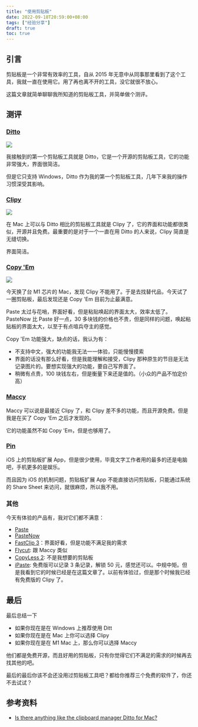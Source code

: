 ```yaml
---
title: "使用剪贴板"
date: 2022-09-18T20:59:00+08:00
tags: ["经验分享"]
draft: true
toc: true
---
```


## 引言

剪贴板是一个非常有效率的工具，自从 2015 年无意中从同事那里看到了这个工具，我就一直在使用它。用了再也离不开的工具，没它就很不放心。

这篇文章就简单聊聊我所知道的剪贴板工具，并简单做个测评。

## 测评

### [Ditto](https://ditto-cp.sourceforge.io/)

![](https://blog-1251237404.cos.ap-guangzhou.myqcloud.com/20220918PtY13j.jpg)

我接触到的第一个剪贴板工具就是 Ditto，它是一个开源的剪贴板工具，它的功能非常强大，界面很简洁。

但是它只支持 Windows，Ditto 作为我的第一个剪贴板工具，几年下来我的操作习惯深受其影响。

<!--more-->

### [Clipy](https://github.com/Clipy/Clipy)

![](https://blog-1251237404.cos.ap-guangzhou.myqcloud.com/20220918ZNM5E9.png)

在 Mac 上可以与 Ditto 相比的剪贴板工具就是 Clipy 了，它的界面和功能都很类似，开源并且免费。最重要的是对于一个一直在用 Ditto 的人来说，Clipy 简直是无缝切换。

界面简洁。

### [Copy 'Em](https://apprywhere.com/ce-mac.html)

![](https://blog-1251237404.cos.ap-guangzhou.myqcloud.com/20220918PaqMRw.png)

今天换了台 M1 芯片的 Mac，发现 Clipy 不能用了。于是去找替代品，今天试了一圈剪贴板，最后发现还是 Copy 'Em 目前为止最满意。

Paste 太过与花哨，界面好看，但是粘贴唤起的界面太大，效率太低了。PasteNow 比 Paste 好一点，30 多块钱的价格也不贵，但是同样的问题，唤起粘贴板的界面太大，以至于有点喧兵夺主的感觉。

Copy 'Em 功能强大，缺点的话，我认为有：

- 不支持中文，强大的功能我无法一一体验，只能慢慢摸索
- 界面的话没有那么好看，但是我能理解和接受，Clipy 那种原生的节目是无法记录图片的。要想实现强大的功能，要自己写界面了。
- 稍微有点贵，100 块钱左右，但是衡量下来还是值的。（小众的产品不怕定价高）

### [Maccy](https://github.com/p0deje/Maccy)

Maccy 可以说是最接近 Clipy 了，和 Clipy 差不多的功能，而且开源免费。但是我是在买了 Copy 'Em 之后才发现的。

它的功能虽然不如 Copy 'Em，但是也够用了。

### [Pin](https://apps.apple.com/cn/app/pin-%E5%89%AA%E8%B4%B4%E6%9D%BF%E6%89%A9%E5%B1%95/id1039643846)

iOS 上的剪贴板扩展 App，但是很少使用，毕竟文字工作者用的最多的还是电脑吧，手机更多的是娱乐。

而且因为 iOS 的机制问题，剪贴板扩展 App 不能直接访问剪贴板，只能通过系统的 Share Sheet 来访问，就很麻烦，所以我不用。

### 其他

今天有体验的产品有，我对它们都不满意：

- [Paste](https://pasteapp.me/)
- [PasteNow](https://pastenow.app/)
- [FastClip 3](https://fastclip.app/)：界面好看，但是功能不满足我的需求
- [Flycut](https://github.com/TermiT/Flycut): 跟 Maccy 类似
- [CopyLess 2](https://apps.apple.com/app/id993841014?mt=12): 不是我想要的剪贴板
- [iPaste](https://toolinbox.net/iPaste/): 免费版可以记录 3 条记录，解锁 50 元，感觉还可以。中规中矩。但是我看到它的时候已经是在这篇文章了。以前有体验过，但是那个时候我已经有免费版的 Clipy 了。

## 最后

最后总结一下

- 如果你现在是在 Windows 上推荐使用 Ditt
- 如果你现在是在 Mac 上你可以选择 Clipy
- 如果你现在是在 M1 Mac 上，那么你可以选择 Maccy

他们都是免费开源，而且好用的剪贴板，只有你觉得它们不满足的需求的时候再去找其他的吧。

最后的最后你该不会还没用过剪贴板工具吧？都给你推荐三个免费的软件了，你还不去试试？

## 参考资料

- [Is there anything like the clipboard manager Ditto for Mac?](https://apple.stackexchange.com/questions/97507/is-there-anything-like-the-clipboard-manager-ditto-for-mac)